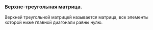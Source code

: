 ### Верхне-треугольная матрица.

Верхней треугольной матрицей называется матрица, все элементы которой ниже главной диагонали равны нулю.
